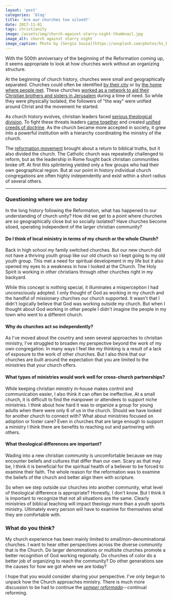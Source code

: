 ```yaml
---
layout: 'post'
categories: 'blog'
title: 'Are our churches too siloed?'
date: 2017-11-01
tags: christianity
image: /assets/img/church-against-starry-night-thumbnail.jpg
image_alt: church against starry night
image_caption: Photo by [Sergio Souza](https://unsplash.com/photos/hs_B4Cs9oUQ) on [Unsplash](https://unsplash.com/)
---
```


With the 500th anniversary of the beginning of the Reformation coming up, it
seems appropriate to look at how churches work without an organizing
structure.

At the beginning of church history, churches were small and geographically
separated. Churches could often be identified [by their
city](https://www.bible.com/bible/111/REV.1.10-11) or by [the home where
people met](https://www.bible.com/bible/111/PHM.1.1-2). These churches [worked
as a network to aid their Christian brothers and sisters in
Jerusalem](https://www.bible.com/bible/111/ROM.15.26) during a time of need.
So while they were physically isolated, the followers of "the way" were
unified around Christ and the movement he started.

As church history evolves, christian leaders faced [serious theological
division](https://en.wikipedia.org/wiki/Arianism). To fight these threats
leaders [came together](https://en.wikipedia.org/wiki/First_Council_of_Nicaea)
and created [unified creeds of
doctrine](https://en.wikipedia.org/wiki/Nicene_Creed). As the church became
more accepted in society, it grew into a powerful institution with a hierarchy
coordinating the ministry of the church.

The [reformation movement](https://en.wikipedia.org/wiki/Reformation) brought
about a return to biblical truths, but it also divided the church. The
Catholic church was repeatedly challenged to reform, but as the leadership in
Rome fought back christian communities broke off. At first this splintering
yielded only a few groups who had their own geographical region. But at our
point in history individual church congregations are often highly
independently and exist within a short radius of several others.

---

### Questioning where we are today

In the long history following the Reformation, what has happened to our
understanding of church unity? How did we get to a point where churches are so
geographically close but so socially isolated? Have churches become siloed,
operating independent of the larger christian community?

#### Do I think of local ministry in terms of my church or the whole Church?

Back in high school my family switched churches. But our new church did not
have a thriving youth group like our old church so I kept going to my old
youth group. This met a need for spiritual development in my life but it also
opened my eyes to a weakness in how I looked at the Church. The Holy Spirit is
working in other christians through other churches right in my backyard.

While this concept is nothing special, it illuminates a misperception I had
unconsciously adopted. I only thought of God as working in my church and the
handful of missionary churches our church supported. It wasn't that I didn't
logically believe that God was working outside my church. But when I thought
about God working in other people I didn't imagine the people in my town who
went to a different church.

#### Why do churches act so independently?

As I've moved about the country and seen several approaches to christian
ministry, I've struggled to broaden my perspective beyond the work of my own
congregation. In many ways I feel like my thinking is a result of a lack of
exposure to the work of other churches. But I also think that our churches are
built around the expectation that you are limited to the ministries that your
church offers.

#### What types of ministries would work well for cross-church partnerships?

While keeping christian ministry in-house makes control and communication
easier, I also think it can often be ineffective. At a small church, it is
difficult to find the manpower or attendees to support niche ministries. I
think about how hard it was to organize a group for young adults when there
were only 6 of us in the church. Should we have looked for another church to
connect with? What about ministries focused on adoption or foster care? Even
in churches that are large enough to support a ministry I think there are
benefits to reaching out and partnering with others.

#### What theological differences are important?

Wading into a new christian community is uncomfortable because we may
encounter beliefs and cultures that differ than our own. Scary as that may be,
I think it is beneficial for the spiritual health of a believer to be forced
to examine their faith. The whole reason for the reformation was to examine
the beliefs of the church and better align them with scripture.

So when we step outside our churches into another community, what level of
theological difference is appropriate? Honestly, I don't know. But I think it
is important to recognize that not all situations are the same. Clearly
ministries of biblical teaching will impact theology more than a youth sports
ministry. Ultimately every person will have to examine for themselves what
they are comfortable with.

### What do you think?

My church experience has been mainly limited to small/non-denominational
churches. I want to hear other perspectives across the diverse community that
is the Church. Do larger denominations or multisite churches promote a better
recognition of God working regionally. Do churches of color do a better job of
organizing to reach the community? Do other generations see the causes for how
we got where we are today?

I hope that you would consider sharing your perspective. I've only begun to
unpack how the Church approaches ministry. There is much more discussion to be
had to continue the [_semper reformada_](https://en.wikipedia.org/wiki/Ecclesia_semper_reformanda_est)-- continual reforming.
